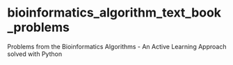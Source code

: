 # bioinformatics_algorithm_text_book_problems

Problems from the Bioinformatics Algorithms - An Active Learning Approach solved with Python
